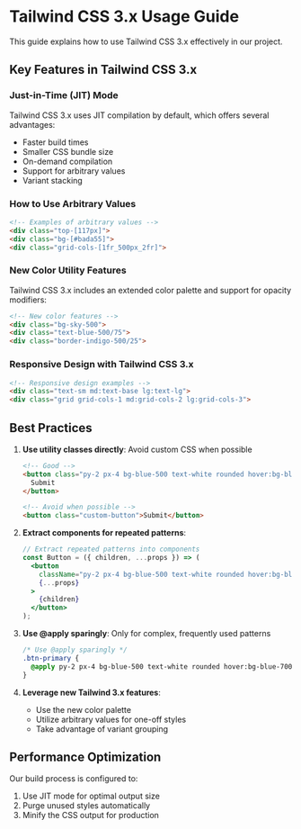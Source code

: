 # Tailwind CSS 3.x Usage Guide

This guide explains how to use Tailwind CSS 3.x effectively in our project.

## Key Features in Tailwind CSS 3.x

### Just-in-Time (JIT) Mode

Tailwind CSS 3.x uses JIT compilation by default, which offers several advantages:

- Faster build times
- Smaller CSS bundle size
- On-demand compilation
- Support for arbitrary values
- Variant stacking

### How to Use Arbitrary Values

```html
<!-- Examples of arbitrary values -->
<div class="top-[117px]">
<div class="bg-[#bada55]">
<div class="grid-cols-[1fr_500px_2fr]">
```

### New Color Utility Features

Tailwind CSS 3.x includes an extended color palette and support for opacity modifiers:

```html
<!-- New color features -->
<div class="bg-sky-500">
<div class="text-blue-500/75">
<div class="border-indigo-500/25">
```

### Responsive Design with Tailwind CSS 3.x

```html
<!-- Responsive design examples -->
<div class="text-sm md:text-base lg:text-lg">
<div class="grid grid-cols-1 md:grid-cols-2 lg:grid-cols-3">
```

## Best Practices

1. **Use utility classes directly**: Avoid custom CSS when possible
   ```html
   <!-- Good -->
   <button class="py-2 px-4 bg-blue-500 text-white rounded hover:bg-blue-700">
     Submit
   </button>
   
   <!-- Avoid when possible -->
   <button class="custom-button">Submit</button>
   ```

2. **Extract components for repeated patterns**:
   ```jsx
   // Extract repeated patterns into components
   const Button = ({ children, ...props }) => (
     <button 
       className="py-2 px-4 bg-blue-500 text-white rounded hover:bg-blue-700" 
       {...props}
     >
       {children}
     </button>
   );
   ```

3. **Use @apply sparingly**: Only for complex, frequently used patterns
   ```css
   /* Use @apply sparingly */
   .btn-primary {
     @apply py-2 px-4 bg-blue-500 text-white rounded hover:bg-blue-700;
   }
   ```

4. **Leverage new Tailwind 3.x features**:
   - Use the new color palette
   - Utilize arbitrary values for one-off styles
   - Take advantage of variant grouping

## Performance Optimization

Our build process is configured to:
1. Use JIT mode for optimal output size
2. Purge unused styles automatically
3. Minify the CSS output for production
